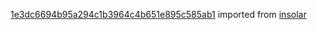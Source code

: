 [1e3dc6694b95a294c1b3964c4b651e895c585ab1](https://github.com/insolar/insolar/commit/1e3dc6694b95a294c1b3964c4b651e895c585ab1) imported from [insolar](https://github.com/insolar/insolar)
